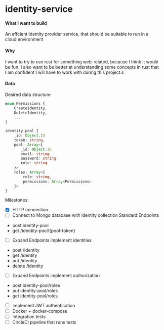 # identity-service

#### What I want to build
An effcient identity provider service, that should be suitable to run in a cloud environment

#### Why 
I want to try to use rust for something web-related, because I think it would be fun. I also want to be better at understanding some concepts in rust that I am confident I will have to work with during this project.s

#### Data
Desired data structure 
```ts
enum Permissions {
    CreateIdentity,
    DeleteIdentity,
    ...
}

identity_pool {
    _id: Object.ID
    token: string,
    pool: Array<{
       _id: Object.ID
       email: string
       password: string
       role: string 
    }>
    roles: Array<{
        role: string,
        permissions: Array<Permissions>
    }>
}
```

Milestones: 
- [x] HTTP connection
- [ ] Connect to Mongo database with identity collection
Standard Endpoints
* post identity-pool
* get /identity-pool/{pool-token}
- [ ] Expand Endpoints implement identities
* post /identity
* get /identity
* put /identity
* delete /identity
- [ ] Expand Endpoints implement authorization
* post identity-pool/roles
* put identity-pool/roles
* get identity-pool/roles
- [ ] Implement JWT authentication
- [ ] Docker + docker-compose
- [ ] Integration tests
- [ ] CircleCI pipeline that runs tests